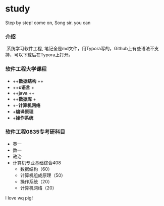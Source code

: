 # study

Step by step! come on, Song sir. you can

### 介绍
​	系统学习软件工程, 笔记全是md文件，用Typora写的，Github上有些语法不支持，可以下载后在Typora上打开。

### 软件工程大学课程
 - ++**数据结构** ++
 - ++**c语言** +
 - ++**java** ++
 - ++**数据库** +
 - +··**计算机网络** 
 - +**编译原理**
 - +**操作系统**

### 软件工程0835专考研科目

- 英一
- 数一
- 政治
- 计算机专业基础综合408
  - 数据结构（60）
  - 计算机组成原理（50）
  - 操作系统（20）
  - 计算机网络（20）

I love wq pig!